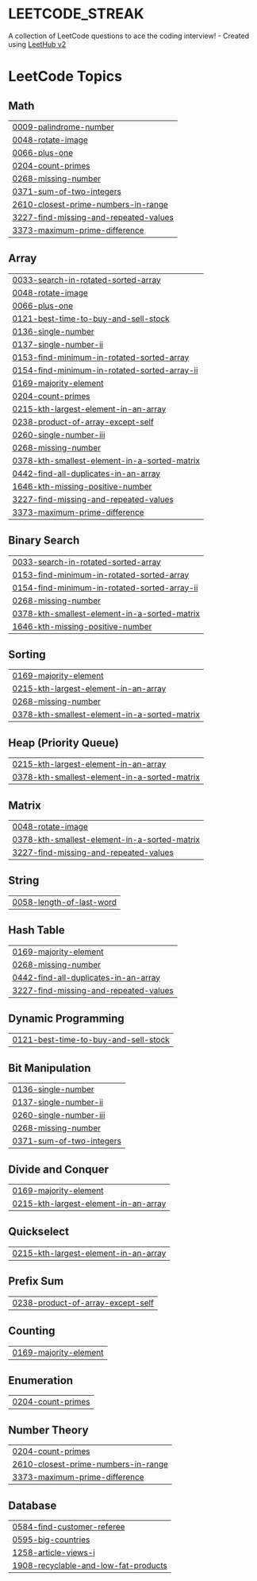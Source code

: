 # LEETCODE_STREAK
A collection of LeetCode questions to ace the coding interview! - Created using [LeetHub v2](https://github.com/arunbhardwaj/LeetHub-2.0)

<!---LeetCode Topics Start-->
# LeetCode Topics
## Math
|  |
| ------- |
| [0009-palindrome-number](https://github.com/omg0014/LEETCODE_STREAK/tree/master/0009-palindrome-number) |
| [0048-rotate-image](https://github.com/omg0014/LEETCODE_STREAK/tree/master/0048-rotate-image) |
| [0066-plus-one](https://github.com/omg0014/LEETCODE_STREAK/tree/master/0066-plus-one) |
| [0204-count-primes](https://github.com/omg0014/LEETCODE_STREAK/tree/master/0204-count-primes) |
| [0268-missing-number](https://github.com/omg0014/LEETCODE_STREAK/tree/master/0268-missing-number) |
| [0371-sum-of-two-integers](https://github.com/omg0014/LEETCODE_STREAK/tree/master/0371-sum-of-two-integers) |
| [2610-closest-prime-numbers-in-range](https://github.com/omg0014/LEETCODE_STREAK/tree/master/2610-closest-prime-numbers-in-range) |
| [3227-find-missing-and-repeated-values](https://github.com/omg0014/LEETCODE_STREAK/tree/master/3227-find-missing-and-repeated-values) |
| [3373-maximum-prime-difference](https://github.com/omg0014/LEETCODE_STREAK/tree/master/3373-maximum-prime-difference) |
## Array
|  |
| ------- |
| [0033-search-in-rotated-sorted-array](https://github.com/omg0014/LEETCODE_STREAK/tree/master/0033-search-in-rotated-sorted-array) |
| [0048-rotate-image](https://github.com/omg0014/LEETCODE_STREAK/tree/master/0048-rotate-image) |
| [0066-plus-one](https://github.com/omg0014/LEETCODE_STREAK/tree/master/0066-plus-one) |
| [0121-best-time-to-buy-and-sell-stock](https://github.com/omg0014/LEETCODE_STREAK/tree/master/0121-best-time-to-buy-and-sell-stock) |
| [0136-single-number](https://github.com/omg0014/LEETCODE_STREAK/tree/master/0136-single-number) |
| [0137-single-number-ii](https://github.com/omg0014/LEETCODE_STREAK/tree/master/0137-single-number-ii) |
| [0153-find-minimum-in-rotated-sorted-array](https://github.com/omg0014/LEETCODE_STREAK/tree/master/0153-find-minimum-in-rotated-sorted-array) |
| [0154-find-minimum-in-rotated-sorted-array-ii](https://github.com/omg0014/LEETCODE_STREAK/tree/master/0154-find-minimum-in-rotated-sorted-array-ii) |
| [0169-majority-element](https://github.com/omg0014/LEETCODE_STREAK/tree/master/0169-majority-element) |
| [0204-count-primes](https://github.com/omg0014/LEETCODE_STREAK/tree/master/0204-count-primes) |
| [0215-kth-largest-element-in-an-array](https://github.com/omg0014/LEETCODE_STREAK/tree/master/0215-kth-largest-element-in-an-array) |
| [0238-product-of-array-except-self](https://github.com/omg0014/LEETCODE_STREAK/tree/master/0238-product-of-array-except-self) |
| [0260-single-number-iii](https://github.com/omg0014/LEETCODE_STREAK/tree/master/0260-single-number-iii) |
| [0268-missing-number](https://github.com/omg0014/LEETCODE_STREAK/tree/master/0268-missing-number) |
| [0378-kth-smallest-element-in-a-sorted-matrix](https://github.com/omg0014/LEETCODE_STREAK/tree/master/0378-kth-smallest-element-in-a-sorted-matrix) |
| [0442-find-all-duplicates-in-an-array](https://github.com/omg0014/LEETCODE_STREAK/tree/master/0442-find-all-duplicates-in-an-array) |
| [1646-kth-missing-positive-number](https://github.com/omg0014/LEETCODE_STREAK/tree/master/1646-kth-missing-positive-number) |
| [3227-find-missing-and-repeated-values](https://github.com/omg0014/LEETCODE_STREAK/tree/master/3227-find-missing-and-repeated-values) |
| [3373-maximum-prime-difference](https://github.com/omg0014/LEETCODE_STREAK/tree/master/3373-maximum-prime-difference) |
## Binary Search
|  |
| ------- |
| [0033-search-in-rotated-sorted-array](https://github.com/omg0014/LEETCODE_STREAK/tree/master/0033-search-in-rotated-sorted-array) |
| [0153-find-minimum-in-rotated-sorted-array](https://github.com/omg0014/LEETCODE_STREAK/tree/master/0153-find-minimum-in-rotated-sorted-array) |
| [0154-find-minimum-in-rotated-sorted-array-ii](https://github.com/omg0014/LEETCODE_STREAK/tree/master/0154-find-minimum-in-rotated-sorted-array-ii) |
| [0268-missing-number](https://github.com/omg0014/LEETCODE_STREAK/tree/master/0268-missing-number) |
| [0378-kth-smallest-element-in-a-sorted-matrix](https://github.com/omg0014/LEETCODE_STREAK/tree/master/0378-kth-smallest-element-in-a-sorted-matrix) |
| [1646-kth-missing-positive-number](https://github.com/omg0014/LEETCODE_STREAK/tree/master/1646-kth-missing-positive-number) |
## Sorting
|  |
| ------- |
| [0169-majority-element](https://github.com/omg0014/LEETCODE_STREAK/tree/master/0169-majority-element) |
| [0215-kth-largest-element-in-an-array](https://github.com/omg0014/LEETCODE_STREAK/tree/master/0215-kth-largest-element-in-an-array) |
| [0268-missing-number](https://github.com/omg0014/LEETCODE_STREAK/tree/master/0268-missing-number) |
| [0378-kth-smallest-element-in-a-sorted-matrix](https://github.com/omg0014/LEETCODE_STREAK/tree/master/0378-kth-smallest-element-in-a-sorted-matrix) |
## Heap (Priority Queue)
|  |
| ------- |
| [0215-kth-largest-element-in-an-array](https://github.com/omg0014/LEETCODE_STREAK/tree/master/0215-kth-largest-element-in-an-array) |
| [0378-kth-smallest-element-in-a-sorted-matrix](https://github.com/omg0014/LEETCODE_STREAK/tree/master/0378-kth-smallest-element-in-a-sorted-matrix) |
## Matrix
|  |
| ------- |
| [0048-rotate-image](https://github.com/omg0014/LEETCODE_STREAK/tree/master/0048-rotate-image) |
| [0378-kth-smallest-element-in-a-sorted-matrix](https://github.com/omg0014/LEETCODE_STREAK/tree/master/0378-kth-smallest-element-in-a-sorted-matrix) |
| [3227-find-missing-and-repeated-values](https://github.com/omg0014/LEETCODE_STREAK/tree/master/3227-find-missing-and-repeated-values) |
## String
|  |
| ------- |
| [0058-length-of-last-word](https://github.com/omg0014/LEETCODE_STREAK/tree/master/0058-length-of-last-word) |
## Hash Table
|  |
| ------- |
| [0169-majority-element](https://github.com/omg0014/LEETCODE_STREAK/tree/master/0169-majority-element) |
| [0268-missing-number](https://github.com/omg0014/LEETCODE_STREAK/tree/master/0268-missing-number) |
| [0442-find-all-duplicates-in-an-array](https://github.com/omg0014/LEETCODE_STREAK/tree/master/0442-find-all-duplicates-in-an-array) |
| [3227-find-missing-and-repeated-values](https://github.com/omg0014/LEETCODE_STREAK/tree/master/3227-find-missing-and-repeated-values) |
## Dynamic Programming
|  |
| ------- |
| [0121-best-time-to-buy-and-sell-stock](https://github.com/omg0014/LEETCODE_STREAK/tree/master/0121-best-time-to-buy-and-sell-stock) |
## Bit Manipulation
|  |
| ------- |
| [0136-single-number](https://github.com/omg0014/LEETCODE_STREAK/tree/master/0136-single-number) |
| [0137-single-number-ii](https://github.com/omg0014/LEETCODE_STREAK/tree/master/0137-single-number-ii) |
| [0260-single-number-iii](https://github.com/omg0014/LEETCODE_STREAK/tree/master/0260-single-number-iii) |
| [0268-missing-number](https://github.com/omg0014/LEETCODE_STREAK/tree/master/0268-missing-number) |
| [0371-sum-of-two-integers](https://github.com/omg0014/LEETCODE_STREAK/tree/master/0371-sum-of-two-integers) |
## Divide and Conquer
|  |
| ------- |
| [0169-majority-element](https://github.com/omg0014/LEETCODE_STREAK/tree/master/0169-majority-element) |
| [0215-kth-largest-element-in-an-array](https://github.com/omg0014/LEETCODE_STREAK/tree/master/0215-kth-largest-element-in-an-array) |
## Quickselect
|  |
| ------- |
| [0215-kth-largest-element-in-an-array](https://github.com/omg0014/LEETCODE_STREAK/tree/master/0215-kth-largest-element-in-an-array) |
## Prefix Sum
|  |
| ------- |
| [0238-product-of-array-except-self](https://github.com/omg0014/LEETCODE_STREAK/tree/master/0238-product-of-array-except-self) |
## Counting
|  |
| ------- |
| [0169-majority-element](https://github.com/omg0014/LEETCODE_STREAK/tree/master/0169-majority-element) |
## Enumeration
|  |
| ------- |
| [0204-count-primes](https://github.com/omg0014/LEETCODE_STREAK/tree/master/0204-count-primes) |
## Number Theory
|  |
| ------- |
| [0204-count-primes](https://github.com/omg0014/LEETCODE_STREAK/tree/master/0204-count-primes) |
| [2610-closest-prime-numbers-in-range](https://github.com/omg0014/LEETCODE_STREAK/tree/master/2610-closest-prime-numbers-in-range) |
| [3373-maximum-prime-difference](https://github.com/omg0014/LEETCODE_STREAK/tree/master/3373-maximum-prime-difference) |
## Database
|  |
| ------- |
| [0584-find-customer-referee](https://github.com/omg0014/LEETCODE_STREAK/tree/master/0584-find-customer-referee) |
| [0595-big-countries](https://github.com/omg0014/LEETCODE_STREAK/tree/master/0595-big-countries) |
| [1258-article-views-i](https://github.com/omg0014/LEETCODE_STREAK/tree/master/1258-article-views-i) |
| [1908-recyclable-and-low-fat-products](https://github.com/omg0014/LEETCODE_STREAK/tree/master/1908-recyclable-and-low-fat-products) |
<!---LeetCode Topics End-->
